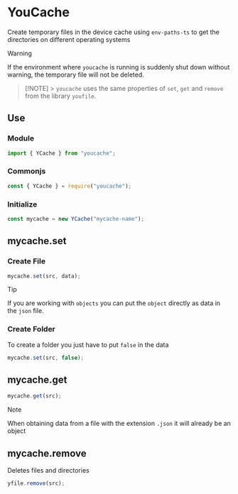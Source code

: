 # YouCache

<!-- Crea archivos temporales en el cache del dispositivo usando `env-paths-ts` para obtener los directorios en distintos sistemas operativos -->

Create temporary files in the device cache using `env-paths-ts` to get the directories on different operating systems

<!-- > [!WARNING]
> Si el entorno donde se ejecuta `youcache` es cerrado de repente sin previo aviso, el archivo temporal no se borrará -->

> [!WARNING]
> If the environment where `youcache` is running is suddenly shut down without warning, the temporary file will not be deleted.

<!--
> [!NOTE]
> `youcache` usa las mismas propiedades de `set`, `get` y `remove` de la libreria `youfile` -->

> [!NOTE] > `youcache` uses the same properties of `set`, `get` and `remove` from the library `youfile`.

## Use

### Module

```js
import { YCache } from "youcache";
```

### Commonjs

```js
const { YCache } = require("youcache");
```

### Initialize

```js
const mycache = new YCache("mycache-name");
```

## mycache.set

### Create File

```js
mycache.set(src, data);
```

<!-- > [!TIP]
> Si está trabando con `objetos` puedes poner directamente el `objeto` como dato del archivo `json` -->

> [!TIP]
> If you are working with `objects` you can put the `object` directly as data in the `json` file.

### Create Folder

<!-- Para crear una carpeta solo debes poner `false` en los datos -->

To create a folder you just have to put `false` in the data

```js
mycache.set(src, false);
```

## mycache.get

```js
mycache.get(src);
```

<!-- > [!NOTE]
> Al obtener los datos de un archivo con la extensión `.json` ya será un objeto -->

> [!NOTE]
> When obtaining data from a file with the extension `.json` it will already be an object

## mycache.remove

<!-- Elimina archivos y directorios -->

Deletes files and directories

```js
yfile.remove(src);
```
